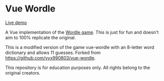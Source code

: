 # Vue Wordle

[Live demo](http://octowordle.com)

A Vue implementation of the [Wordle game](https://www.powerlanguage.co.uk/wordle/). This is just for fun and doesn't aim to 100% replicate the original.

This is a modified version of the game vue-wordle with an 8-letter word dictionary and allows 11 guesses. Forked from https://github.com/yyx990803/vue-wordle.

This repository is for education purposes only. All rights belong to the original creators.
